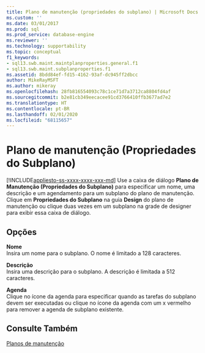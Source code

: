 ```yaml
---
title: Plano de manutenção (propriedades do subplano) | Microsoft Docs
ms.custom: ''
ms.date: 03/01/2017
ms.prod: sql
ms.prod_service: database-engine
ms.reviewer: ''
ms.technology: supportability
ms.topic: conceptual
f1_keywords:
- sql13.swb.maint.maintplanproperties.general.f1
- sql13.swb.maint.subplanproperties.f1
ms.assetid: 8bdd84ef-fd15-4162-93af-dc945ff2dbcc
author: MikeRayMSFT
ms.author: mikeray
ms.openlocfilehash: 28fb816554093c78c1ce71d7a3712ca8804fd4af
ms.sourcegitcommit: b2e81cb349eecacee91cd3766410ffb3677ad7e2
ms.translationtype: HT
ms.contentlocale: pt-BR
ms.lasthandoff: 02/01/2020
ms.locfileid: "68115657"
---
```

# <a name="maintenance-plan-subplan-properties"></a>Plano de manutenção (Propriedades do Subplano)
[!INCLUDE[appliesto-ss-xxxx-xxxx-xxx-md](../../includes/appliesto-ss-xxxx-xxxx-xxx-md.md)]
  Use a caixa de diálogo **Plano de Manutenção (Propriedades do Subplano)** para especificar um nome, uma descrição e um agendamento para um subplano do plano de manutenção. Clique em **Propriedades do Subplano** na guia **Design** do plano de manutenção ou clique duas vezes em um subplano na grade de designer para exibir essa caixa de diálogo.  
  
## <a name="options"></a>Opções  
 **Nome**  
 Insira um nome para o subplano. O nome é limitado a 128 caracteres.  
  
 **Descrição**  
 Insira uma descrição para o subplano. A descrição é limitada a 512 caracteres.  
  
 **Agenda**  
 Clique no ícone da agenda para especificar quando as tarefas do subplano devem ser executadas ou clique no ícone da agenda com um x vermelho para remover a agenda de subplano existente.  
  
## <a name="see-also"></a>Consulte Também  
 [Planos de manutenção](../../relational-databases/maintenance-plans/maintenance-plans.md)  
  
  
